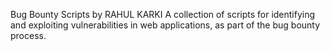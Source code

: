 Bug Bounty Scripts by RAHUL KARKI
A collection of scripts for identifying and exploiting vulnerabilities in web applications, as part of the bug bounty process.
